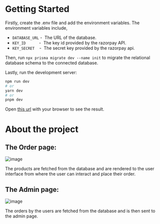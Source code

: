 # Getting Started

Firstly, create the .env file and add the environment variables. The environment variables include,
* ```DATABASE_URL``` -&nbsp; The URL of the database.
* ```KEY_ID``` &nbsp;&nbsp;&nbsp;&nbsp;&nbsp;&nbsp;&nbsp;&nbsp;&nbsp;&nbsp;- &nbsp;The key id provided by the razorpay API.
* ```KEY_SECRET``` &nbsp;&nbsp;&nbsp;- &nbsp;The secret key provided by the razorpay api.

Then, run ```npx prisma migrate dev --name init``` to migrate the relational database schema to the connected database.

Lastly, run the development server:

```bash
npm run dev
# or
yarn dev
# or
pnpm dev
```

Open [this url](http://localhost:3000) with your browser to see the result.

# About the project

## The Order page:
![image](https://github.com/navi-prem/canteen-ordering/assets/120002392/d97a134f-403b-48aa-8266-71fd0e9f287a)

The products are fetched from the database and are rendered to the user interface from where the user can interact and place their order.

## The Admin page:<br/>
![image](https://github.com/navi-prem/canteen-ordering/assets/120002392/80e6688b-cc69-49c4-a99b-5d0c8bc8e568)

The orders by the users are fetched from the database and is then sent to the admin page.
